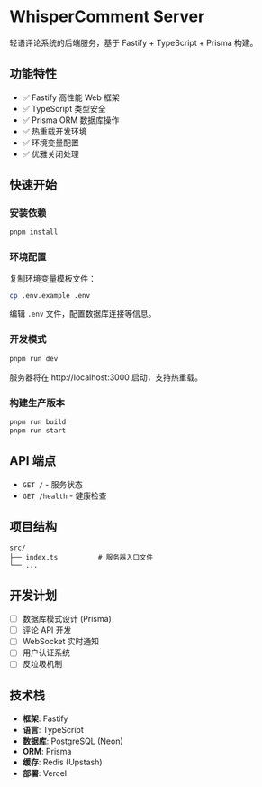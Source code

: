 # WhisperComment Server

轻语评论系统的后端服务，基于 Fastify + TypeScript + Prisma 构建。

## 功能特性

- ✅ Fastify 高性能 Web 框架
- ✅ TypeScript 类型安全
- ✅ Prisma ORM 数据库操作
- ✅ 热重载开发环境
- ✅ 环境变量配置
- ✅ 优雅关闭处理

## 快速开始

### 安装依赖

```bash
pnpm install
```

### 环境配置

复制环境变量模板文件：

```bash
cp .env.example .env
```

编辑 `.env` 文件，配置数据库连接等信息。

### 开发模式

```bash
pnpm run dev
```

服务器将在 http://localhost:3000 启动，支持热重载。

### 构建生产版本

```bash
pnpm run build
pnpm run start
```

## API 端点

- `GET /` - 服务状态
- `GET /health` - 健康检查

## 项目结构

```
src/
├── index.ts          # 服务器入口文件
└── ...
```

## 开发计划

- [ ] 数据库模式设计 (Prisma)
- [ ] 评论 API 开发
- [ ] WebSocket 实时通知
- [ ] 用户认证系统
- [ ] 反垃圾机制

## 技术栈

- **框架**: Fastify
- **语言**: TypeScript
- **数据库**: PostgreSQL (Neon)
- **ORM**: Prisma
- **缓存**: Redis (Upstash)
- **部署**: Vercel